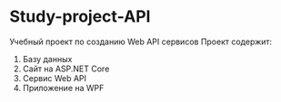 # Study-project-API
Учебный проект по созданию Web API сервисов 
Проект содержит:
1) Базу данных
2) Сайт на ASP.NET Core
3) Сервис Web API
5) Приложение на WPF

